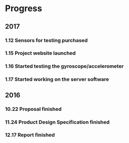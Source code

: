 # Progress

## 2017

### 1.12 Sensors for testing purchased

### 1.15 Project website launched

### 1.16 Started testing the gyroscope/accelerometer

### 1.17 Started working on the server software

## 2016

### 10.22 Proposal finished

### 11.24 Product Design Specification finished

### 12.17 Report finished
